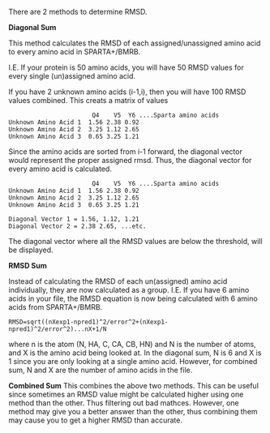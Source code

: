 There are 2 methods to determine RMSD. 

****Diagonal Sum****

This method calculates the RMSD of each assigned/unassigned amino acid to every amino acid in SPARTA+/BMRB. 

I.E. If your protein is 50 amino acids, you will have 50 RMSD values for every single (un)assigned amino acid. 

If you have 2 unknown amino acids (i-1,i), then you will have 100 RMSD values combined. This creats a matrix of values

```
                       Q4    V5  Y6 ....Sparta amino acids  
Unknown Amino Acid 1  1.56 2.38 0.92
Unknown Amino Acid 2  3.25 1.12 2.65
Unknown Amino Acid 3  0.65 3.25 1.21
```
Since the amino acids are sorted from i-1 forward, the diagonal vector would represent the proper assigned rmsd. Thus, the diagonal vector for every amino acid is calculated. 

```
                       Q4    V5  Y6 ....Sparta amino acids  
Unknown Amino Acid 1  1.56 2.38 0.92
Unknown Amino Acid 2  3.25 1.12 2.65
Unknown Amino Acid 3  0.65 3.25 1.21

Diagonal Vector 1 = 1.56, 1.12, 1.21
Diagonal Vector 2 = 2.38 2.65, ...etc. 
```
The diagonal vector where all the RMSD values are below the threshold, will be displayed. 

****RMSD Sum****

Instead of calculating the RMSD of each un(assigned) amino acid individually, they are now calculated as a group. 
I.E. If you have 6 amino acids in your file, the RMSD equation is now being calculated with 6 amino acids from SPARTA+/BMRB. 

```
RMSD=sqrt((nXexp1-npred1)^2/error^2+(nXexp1-npred1)^2/error^2)...nX+1/N
```

where n is the atom (N, HA, C, CA, CB, HN) and N is the number of atoms, and X is the amino acid being looked at. 
In the diagonal sum, N is 6 and X is 1 since you are only looking at a single amino acid. 
However, for combined sum, N and X are the number of amino acids in the file. 

****Combined Sum****
This combines the above two methods. This can be useful since sometimes an RMSD value might be calculated higher using one method than the other. Thus filtering out bad mathces.
However, one method may give you a better answer than the other, thus combining them may cause you to get a higher RMSD than accurate. 
